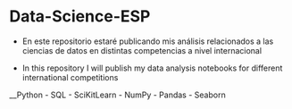 # Data-Science-ESP


* En este repositorio estaré publicando mis análisis relacionados a las ciencias de datos en distintas competencias a nivel internacional 

* In this repository I will publish my data analysis notebooks for different international competitions


__Python - SQL - SciKitLearn - NumPy - Pandas - Seaborn
